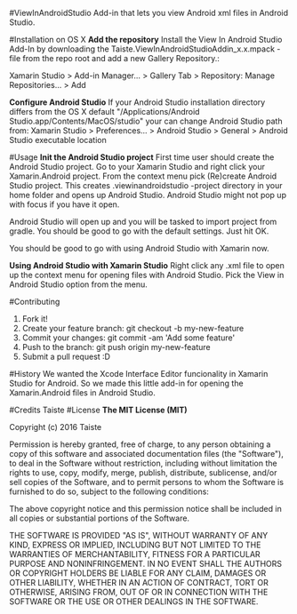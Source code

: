 #ViewInAndroidStudio
Add-in that lets you view Android xml files in Android Studio.

#Installation on OS X
**Add the repository**
Install the View In Android Studio Add-In by downloading the Taiste.ViewInAndroidStudioAddin_x.x.mpack -file from the repo root and add a new Gallery Repository.:

Xamarin Studio > Add-in Manager... > Gallery Tab > Repository: Manage Repositories... > Add

**Configure Android Studio**
If your Android Studio installation directory differs from the OS X default "/Applications/Android Studio.app/Contents/MacOS/studio" your can change Android Studio path from:
Xamarin Studio > Preferences... > Android Studio > General > Android Studio executable location

#Usage
**Init the Android Studio project**
First time user should create the Android Studio project. Go to your Xamarin Studio and right click your Xamarin.Android project. From the context menu pick (Re)create Android Studio project. This creates .viewinandroidstudio -project directory in your home folder and opens up Android Studio. Android Studio might not pop up with focus if you have it open.

Android Studio will open up and you will be tasked to import project from gradle. You should be good to go with the default settings. Just hit OK.

You should be good to go with using Android Studio with Xamarin now.

**Using Android Studio with Xamarin Studio**
Right click any .xml file to open up the context menu for opening files with Android Studio. Pick the View in Android Studio option from the menu.

#Contributing
1. Fork it! 
2. Create your feature branch: git checkout -b my-new-feature 
3. Commit your changes: git commit -am 'Add some feature' 
4. Push to the branch: git push origin my-new-feature 
5. Submit a pull request :D 

#History
We wanted the Xcode Interface Editor funcionality in Xamarin Studio for Android. So we made this little add-in for opening the Xamarin.Android files in Android Studio.

#Credits
Taiste
#License
**The MIT License (MIT)**

Copyright (c) 2016 Taiste

Permission is hereby granted, free of charge, to any person obtaining a copy of this software and associated documentation files (the "Software"), to deal in the Software without restriction, including without limitation the rights to use, copy, modify, merge, publish, distribute, sublicense, and/or sell copies of the Software, and to permit persons to whom the Software is furnished to do so, subject to the following conditions:

The above copyright notice and this permission notice shall be included in all copies or substantial portions of the Software.

THE SOFTWARE IS PROVIDED "AS IS", WITHOUT WARRANTY OF ANY KIND, EXPRESS OR IMPLIED, INCLUDING BUT NOT LIMITED TO THE WARRANTIES OF MERCHANTABILITY, FITNESS FOR A PARTICULAR PURPOSE AND NONINFRINGEMENT. IN NO EVENT SHALL THE AUTHORS OR COPYRIGHT HOLDERS BE LIABLE FOR ANY CLAIM, DAMAGES OR OTHER LIABILITY, WHETHER IN AN ACTION OF CONTRACT, TORT OR OTHERWISE, ARISING FROM, OUT OF OR IN CONNECTION WITH THE SOFTWARE OR THE USE OR OTHER DEALINGS IN THE SOFTWARE.
